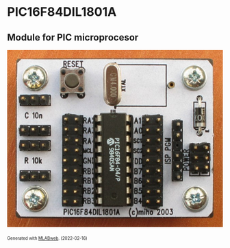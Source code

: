 <!--- PrjInfo ---> <!--- Please remove this line after manually editing --->
<!--- 00a56be08b96043df9e37d6aff7b6990 --->
<!--- Created:2022-02-16 21:50:05.443226: ---> 
<!--- Author:: ---> 
<!--- AuthorEmail:: ---> 
<!--- Tags:: ---> 
<!--- Ust:: ---> 
<!--- Label --->
<!--- ELabel ---> 
<!--- Name:PIC16F84DIL1801A: --->
# PIC16F84DIL1801A
<!--- LongName --->
## Module for PIC microprocesor
<!--- ELongName ---> 

<!--- Lead --->

<!--- ELead ---> 

![PIC16F84DIL1801A](doc/img/PIC16F84DIL1801A_small.jpg) 


<!--- Description --->
<!--- EDescription --->
<!--- Content --->
<!--- EContent --->
<sub><sup> Generated with [MLABweb](https://github.com/MLAB-project/MLABweb). (2022-02-16)</sup></sub>